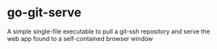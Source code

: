 # go-git-serve
A simple single-file executable to pull a git-ssh repository and serve the web app found to a self-contained browser window
